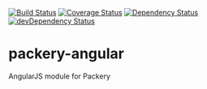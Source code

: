 [![Build Status](https://travis-ci.org/Dilatorily/packery-angular.svg?style=flat)](https://travis-ci.org/Dilatorily/packery-angular)
[![Coverage Status](https://coveralls.io/repos/Dilatorily/packery-angular/badge.svg?style=flat)](https://coveralls.io/github/Dilatorily/packery-angular?branch=master)
[![Dependency Status](https://david-dm.org/Dilatorily/packery-angular.svg?style=flat)](https://david-dm.org/Dilatorily/packery-angular)
[![devDependency Status](https://david-dm.org/Dilatorily/packery-angular/dev-status.svg?style=flat)](https://david-dm.org/Dilatorily/packery-angular#info=devDependencies)

# packery-angular
AngularJS module for Packery
